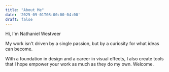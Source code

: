 ```yaml
---
title: "About Me"
date: '2025-09-01T08:00:00-04:00'
draft: false
---
```

Hi, I'm Nathaniel Westveer

My work isn't driven by a single passion, but by a curiosity for what ideas can become.

With a foundation in design and a career in visual effects, I also create tools that I hope empower your work as much as they do my own. Welcome.